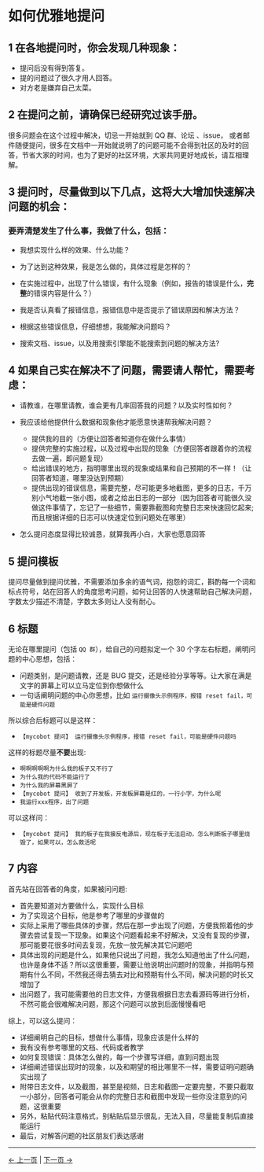 # 如何优雅地提问

## 1 在各地提问时，你会发现几种现象：

- 提问后没有得到答复。
- 提的问题过了很久才用人回答。
- 对方老是嫌弃自己太菜。

## 2 在提问之前，请确保已经研究过该手册。

很多问题会在这个过程中解决，切忌一开始就到 QQ 群、论坛 、issue， 或者邮件随便提问，很多在文档中一开始就说明了的问题可能不会得到社区的及时的回答，节省大家的时间，也为了更好的社区环境，大家共同更好地成长，请互相理解。

## 3 提问时，尽量做到以下几点，这将大大增加快速解决问题的机会：

### 要弄清楚发生了什么事，我做了什么，包括：

- 我想实现什么样的效果、什么功能？

- 为了达到这种效果，我是怎么做的，具体过程是怎样的？

- 在实施过程中，出现了什么错误，有什么现象（例如，报告的错误是什么，**完整**的错误内容是什么？）

- 我是否认真看了报错信息，报错信息中是否提示了错误原因和解决方法？

- 根据这些错误信息，仔细想想，我能解决问题吗？

- 搜索文档、issue，以及用搜索引擎能不能搜索到问题的解决方法?

## 4 如果自己实在解决不了问题，需要请人帮忙，需要考虑：

- 请教谁，在哪里请教，谁会更有几率回答我的问题？以及实时性如何？

- 我应该给他提供什么数据和现象他才能愿意快速帮我解决问题？

  - 提供我的目的（方便让回答者知道你在做什么事情）
  - 提供完整的实施过程，以及过程中出现的现象（方便回答者跟着你的流程去做一遍，即问题复现）
  - 给出错误的地方，指明哪里出现的现象或结果和自己预期的不一样！（让回答者知道，哪里没达到预期）
  - 提供出现的错误信息，需要完整，尽可能更多地截图，更多的日志，千万别小气地截一张小图，或者之给出日志的一部分（因为回答者可能很久没做这件事情了，忘记了一些细节，需要靠截图和完整日志来快速回忆起来;而且根据详细的日志可以快速定位到问题处在哪里）

- 怎么提问态度显得比较诚恳，就算我再小白，大家也愿意回答

## 5 提问模板

提问尽量做到提问优雅，不需要添加多余的语气词，抱怨的词汇，斟酌每一个词和标点符号，站在回答人的角度思考问题，如何让回答的人快速帮助自己解决问题，字数太少描述不清楚，字数太多则让人没有耐心。

## 6 标题

无论在哪里提问（包括 `QQ 群`），给自己的问题拟定一个 30 个字左右标题，阐明问题的中心思想，包括：

- 问题类别，是问题请教，还是 BUG 提交，还是经验分享等等。让大家在满是文字的屏幕上可以立马定位到你想做什么
- 一句话阐明问题的中心你思想，比如 `运行摄像头示例程序，报错 reset fail，可能是硬件问题`

所以综合后标题可以是这样：

- `【mycobot 提问】 运行摄像头示例程序，报错 reset fail，可能是硬件问题吗`

这样的标题尽量**不要**出现:

- `啊啊啊啊啊为什么我的板子又不行了`
- `为什么我的代码不能运行了`
- `为什么我的屏幕黑屏了`
- `【mycobot 提问】 收到了开发板，开发板屏幕是红的，一行小字，为什么呢`
- `我运行xxx程序，出了问题`

可以这样问：

- `【mycobot 提问】 我的板子在我接反电源后，现在板子无法启动，怎么判断板子哪里烧毁了，如果可以，怎么救活呢`

## 7 内容

首先站在回答者的角度，如果被问问题:

- 首先要知道对方要做什么，实现什么目标
- 为了实现这个目标，他是参考了哪里的步骤做的
- 实际上采用了哪些具体的步骤，然后在那一步出现了问题，方便我照着他的步骤去尝试复现一下现象。如果这个问题看起来不好解决，又没有复现的步骤，那可能要花很多时间去复现，先放一放先解决其它问题吧
- 具体出现的问题是什么，如果他只说出了问题，我怎么知道他出了什么问题，也许是身体不适？所以这很重要，需要让他说明出问题时的现象，并指明与预期有什么不同，不然我还得去猜去对比和预期有什么不同，解决问题的时长又增加了
- 出问题了，我可能需要他的日志文件，方便我根据日志去看源码等进行分析，不然可能会很难解决问题，那这个问题可以放到后面慢慢看吧

综上，可以这么提问：

- 详细阐明自己的目标，想做什么事情，现象应该是什么样的
- 我有没有参考哪里的文档、代码或者教学
- 如何复现错误：具体怎么做的，每一个步骤写详细，直到问题出现
- 详细阐述错误出现时的现象，以及和期望的相比哪里不一样，需要证明问题确实出现了
- 附带日志文件，以及截图，甚至是视频，日志和截图一定要完整，不要只截取一小部分，回答者可能会从你的完整日志和截图中发现一些你没注意到的问题，这很重要
- 另外，粘贴代码注意格式，别粘贴后显示很乱，无法入目，尽量能复制后直接能运行
- 最后，对解答问题的社区朋友们表达感谢

---

[← 上一页](../4-FAQ/3.2_320_M5_userNotes.md) | [下一页 →](./1_driver.md)
